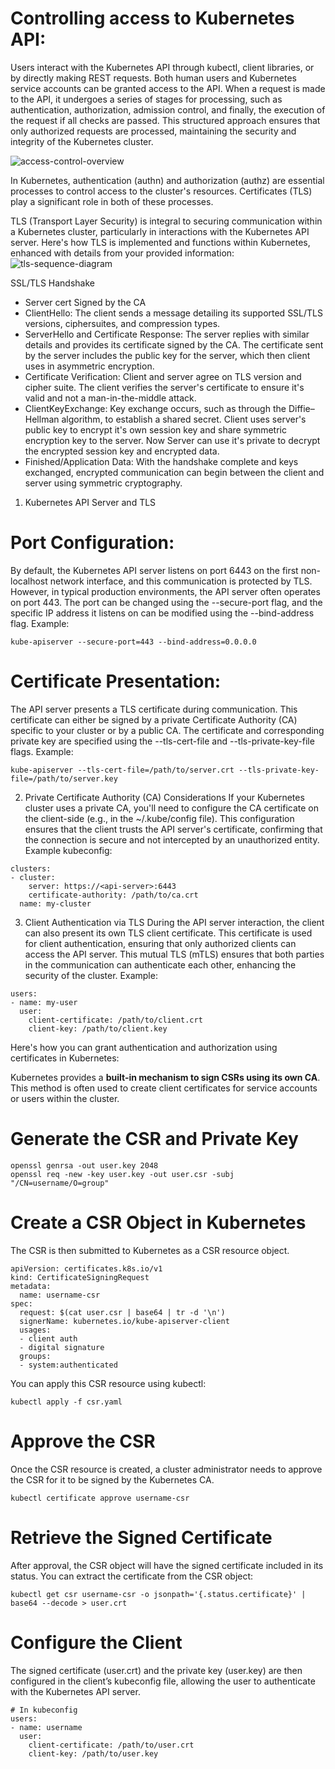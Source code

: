 
# Controlling access to Kubernetes API:
Users interact with the Kubernetes API through kubectl, client libraries, or by directly making REST requests. 
Both human users and Kubernetes service accounts can be granted access to the API. 
When a request is made to the API, it undergoes a series of stages for processing, such as authentication, authorization, 
admission control, and finally, the execution of the request if all checks are passed. 
This structured approach ensures that only authorized requests are processed, maintaining the security and integrity of the Kubernetes cluster.

![access-control-overview](https://github.com/user-attachments/assets/9d310cea-e7d3-4ba9-91ec-26a833220d34)

In Kubernetes, authentication (authn) and authorization (authz) are essential processes to control access to the cluster's resources. 
Certificates (TLS) play a significant role in both of these processes. 

TLS (Transport Layer Security) is integral to securing communication within a Kubernetes cluster, particularly in interactions with the Kubernetes API server. Here's how TLS is implemented and functions within Kubernetes, enhanced with details from your provided information:
![tls-sequence-diagram](https://github.com/user-attachments/assets/d3cb8022-6e10-41c6-bd75-4fcb08e7a3a8)

SSL/TLS Handshake
- Server cert Signed by the CA
- ClientHello: The client sends a message detailing its supported SSL/TLS versions, ciphersuites, and compression types.
- ServerHello and Certificate Response: The server replies with similar details and provides its certificate signed by the CA. The certificate sent by the server includes the public key for the server, which then client uses in asymmetric encryption.
- Certificate Verification: Client and server agree on TLS version and cipher suite. The client verifies the server's certificate to ensure it's valid and not a man-in-the-middle attack. 
- ClientKeyExchange: Key exchange occurs, such as through the Diffie–Hellman algorithm, to establish a shared secret. Client uses server's public key to encrypt it's own session key and share symmetric encryption key to the server. Now Server can use it's private to decrypt the encrypted session key and encrypted data.
- Finished/Application Data: With the handshake complete and keys exchanged, encrypted communication can begin between the client and server using symmetric cryptography.

1. Kubernetes API Server and TLS
# Port Configuration: 
By default, the Kubernetes API server listens on port 6443 on the first non-localhost network interface, and this communication is protected by TLS. However, in typical production environments, the API server often operates on port 443. The port can be changed using the --secure-port flag, and the specific IP address it listens on can be modified using the --bind-address flag.
Example:

```
kube-apiserver --secure-port=443 --bind-address=0.0.0.0
```

# Certificate Presentation: 
The API server presents a TLS certificate during communication. This certificate can either be signed by a private Certificate Authority (CA) specific to your cluster or by a public CA. The certificate and corresponding private key are specified using the --tls-cert-file and --tls-private-key-file flags.
Example:
```
kube-apiserver --tls-cert-file=/path/to/server.crt --tls-private-key-file=/path/to/server.key
```

2. Private Certificate Authority (CA) Considerations
If your Kubernetes cluster uses a private CA, you'll need to configure the CA certificate on the client-side (e.g., in the ~/.kube/config file). This configuration ensures that the client trusts the API server's certificate, confirming that the connection is secure and not intercepted by an unauthorized entity.
Example kubeconfig:
```
clusters:
- cluster:
    server: https://<api-server>:6443
    certificate-authority: /path/to/ca.crt
  name: my-cluster
```

3. Client Authentication via TLS
During the API server interaction, the client can also present its own TLS client certificate. This certificate is used for client authentication, ensuring that only authorized clients can access the API server. This mutual TLS (mTLS) ensures that both parties in the communication can authenticate each other, enhancing the security of the cluster.
Example:

```
users:
- name: my-user
  user:
    client-certificate: /path/to/client.crt
    client-key: /path/to/client.key
```

Here's how you can grant authentication and authorization using certificates in Kubernetes:

Kubernetes provides a <b>built-in mechanism to sign CSRs using its own CA</b>. This method is often used to create client certificates for service accounts or users within the cluster.

# Generate the CSR and Private Key
```
openssl genrsa -out user.key 2048
openssl req -new -key user.key -out user.csr -subj "/CN=username/O=group"
```

# Create a CSR Object in Kubernetes
The CSR is then submitted to Kubernetes as a CSR resource object.
```
apiVersion: certificates.k8s.io/v1
kind: CertificateSigningRequest
metadata:
  name: username-csr
spec:
  request: $(cat user.csr | base64 | tr -d '\n')
  signerName: kubernetes.io/kube-apiserver-client
  usages:
  - client auth
  - digital signature
  groups:
  - system:authenticated
```

You can apply this CSR resource using kubectl:
```
kubectl apply -f csr.yaml
```

# Approve the CSR
Once the CSR resource is created, a cluster administrator needs to approve the CSR for it to be signed by the Kubernetes CA.
```
kubectl certificate approve username-csr
```

# Retrieve the Signed Certificate
After approval, the CSR object will have the signed certificate included in its status. You can extract the certificate from the CSR object:
```
kubectl get csr username-csr -o jsonpath='{.status.certificate}' | base64 --decode > user.crt
```

# Configure the Client
The signed certificate (user.crt) and the private key (user.key) are then configured in the client’s kubeconfig file, allowing the user to authenticate with the Kubernetes API server.
```
# In kubeconfig
users:
- name: username
  user:
    client-certificate: /path/to/user.crt
    client-key: /path/to/user.key
```
